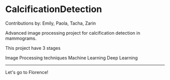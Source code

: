 # CalcificationDetection

Contributions by: Emily, Paola, Tacha, Zarin

Advanced image processing project for calcification detection in mammograms.

This project have 3 stages

Image Processing techniques
Machine Learning
Deep Learning
____________________

Let's go to Florence!
